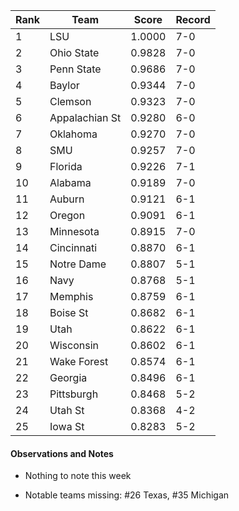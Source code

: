 Rank| Team | Score | Record
---|---|---|---
1 | LSU | 1.0000 | 7-0
2 | Ohio State | 0.9828 | 7-0
3 | Penn State | 0.9686 | 7-0
4 | Baylor | 0.9344 | 7-0
5 | Clemson | 0.9323 | 7-0
6 | Appalachian St | 0.9280 | 6-0
7 | Oklahoma | 0.9270 | 7-0
8 | SMU | 0.9257 | 7-0
9 | Florida | 0.9226 | 7-1
10 | Alabama | 0.9189 | 7-0
11 | Auburn | 0.9121 | 6-1
12 | Oregon | 0.9091 | 6-1
13 | Minnesota | 0.8915 | 7-0
14 | Cincinnati | 0.8870 | 6-1
15 | Notre Dame | 0.8807 | 5-1
16 | Navy | 0.8768 | 5-1
17 | Memphis | 0.8759 | 6-1
18 | Boise St | 0.8682 | 6-1
19 | Utah | 0.8622 | 6-1
20 | Wisconsin | 0.8602 | 6-1
21 | Wake Forest | 0.8574 | 6-1
22 | Georgia | 0.8496 | 6-1
23 | Pittsburgh | 0.8468 | 5-2
24 | Utah St | 0.8368 | 4-2
25 | Iowa St | 0.8283 | 5-2

#### Observations and Notes

* Nothing to note this week

* Notable teams missing: #26 Texas, #35 Michigan
